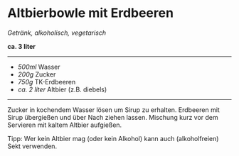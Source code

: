 # Altbierbowle mit Erdbeeren

*Getränk, alkoholisch, vegetarisch*

**ca. 3 liter**

---
- *500ml* Wasser
- *200g* Zucker
- *750g* TK-Erdbeeren
- *ca. 2 liter* Altbier (z.B. diebels)
---

Zucker in kochendem Wasser lösen um Sirup zu erhalten.
Erdbeeren mit Sirup übergießen und über Nach ziehen lassen.
Mischung kurz vor dem Servieren mit kaltem Altbier aufgießen.

Tipp: Wer kein Altbier mag (oder kein Alkohol) kann auch (alkoholfreien) Sekt verwenden.
